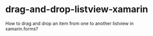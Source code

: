 # drag-and-drop-listview-xamarin
How to drag and drop an item from one to another listview in xamarin.forms?
